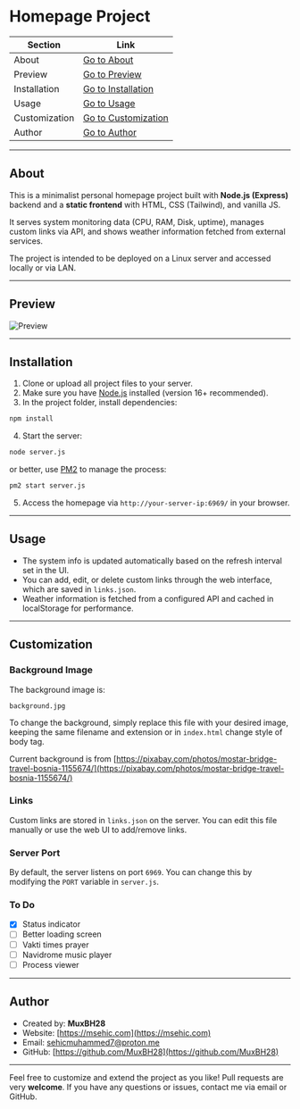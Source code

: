 # Homepage Project


| Section       | Link                                  |
| --------------- | --------------------------------------- |
| About         | [Go to About](#about)                 |
| Preview       | [Go to Preview](#preview)             |
| Installation  | [Go to Installation](#installation)   |
| Usage         | [Go to Usage](#usage)                 |
| Customization | [Go to Customization](#customization) |
| Author        | [Go to Author](#author)               |

---

## About

This is a minimalist personal homepage project built with **Node.js (Express)** backend and a **static frontend** with HTML, CSS (Tailwind), and vanilla JS.

It serves system monitoring data (CPU, RAM, Disk, uptime), manages custom links via API, and shows weather information fetched from external services.

The project is intended to be deployed on a Linux server and accessed locally or via LAN.

---

## Preview

![Preview](preview.png)

---

## Installation

1. Clone or upload all project files to your server.
2. Make sure you have [Node.js](https://nodejs.org/) installed (version 16+ recommended).
3. In the project folder, install dependencies:

```bash
npm install
```

4. Start the server:

```bash
node server.js
```

or better, use [PM2](https://pm2.keymetrics.io/) to manage the process:

```bash
pm2 start server.js
```

5. Access the homepage via `http://your-server-ip:6969/` in your browser.

---

## Usage

- The system info is updated automatically based on the refresh interval set in the UI.
- You can add, edit, or delete custom links through the web interface, which are saved in `links.json`.
- Weather information is fetched from a configured API and cached in localStorage for performance.

---

## Customization

### Background Image

The background image is:

```
background.jpg
```

To change the background, simply replace this file with your desired image, keeping the same filename and extension or in `index.html` change style of body tag.

Current background is from [https://pixabay.com/photos/mostar-bridge-travel-bosnia-1155674/](https://pixabay.com/photos/mostar-bridge-travel-bosnia-1155674/)

### Links

Custom links are stored in `links.json` on the server. You can edit this file manually or use the web UI to add/remove links.

### Server Port

By default, the server listens on port `6969`. You can change this by modifying the `PORT` variable in `server.js`.

### To Do

- [X] Status indicator
- [ ] Better loading screen
- [ ] Vakti times prayer
- [ ] Navidrome music player
- [ ] Process viewer

---

## Author

- Created by: **MuxBH28**
- Website: [https://msehic.com](https://msehic.com)
- Email: [sehicmuhammed7@proton.me](mailto:sehicmuhammed7@proton.me)
- GitHub: [https://github.com/MuxBH28](https://github.com/MuxBH28)

---

Feel free to customize and extend the project as you like! Pull requests are very **welcome**.
If you have any questions or issues, contact me via email or GitHub.
